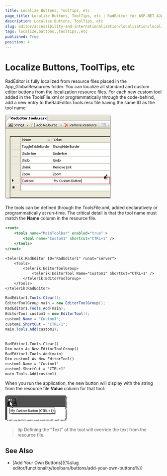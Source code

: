 ```yaml
---
title: Localize Buttons, ToolTips, etc
page_title: Localize Buttons, ToolTips, etc | RadEditor for ASP.NET AJAX Documentation
description: Localize Buttons, ToolTips, etc
slug: editor/accessibility-and-internationalization/localization/localize-buttons,-tooltips,-etc
tags: localize,buttons,,tooltips,,etc
published: True
position: 4
---
```


# Localize Buttons, ToolTips, etc

RadEditor is fully localized from resource files placed in the App_GlobalResources folder. You can localize all standard and custom editor buttons from the localization resource files. For each new custom tool added in the ToolsFile.xml or programmatically through the code-behind, add a new entry to theRadEditor.Tools.resx file having the same ID as the tool name:

![](images/editor-localization006.png)

The tools can be defined through the ToolsFile.xml, added declaratively or programmatically at run-time. The critical detail is that the tool name must match the **Name** column in the resource file.

````XML
<root>  
	<tools name="MainToolbar" enabled="true" >    
		<tool name="Custom1" shortcut="CTRL+1" />  
	</tools>
</root>
````

````ASP.NET
<telerik:RadEditor ID="RadEditor1" runat="server">
	<Tools>
		<telerik:EditorToolGroup>
			<telerik:EditorTool Name="Custom1" ShortCut="CTRL+1" />
		</telerik:EditorToolGroup>
	</Tools>
</telerik:RadEditor>
````


````C#
RadEditor1.Tools.Clear();
EditorToolGroup main = new EditorToolGroup();
RadEditor1.Tools.Add(main);
EditorTool custom1 = new EditorTool();
custom1.Name = "Custom1";
custom1.ShortCut = "CTRL+1";
main.Tools.Add(custom1);
````
````VB

RadEditor1.Tools.Clear()
Dim main As New EditorToolGroup()
RadEditor1.Tools.Add(main)
Dim custom1 As New EditorTool()
custom1.Name = "Custom1"
custom1.ShortCut = "CTRL+1"
main.Tools.Add(custom1)
````

When you run the application, the new button will display with the string from the resource file **Value** column for that tool:

![](images/editor-localization005.png)

>tip Defining the "Text" of the tool will override the text from the resource file.



## See Also

 * [Add Your Own Buttons]({%slug editor/functionality/toolbars/buttons/add-your-own-buttons%})
